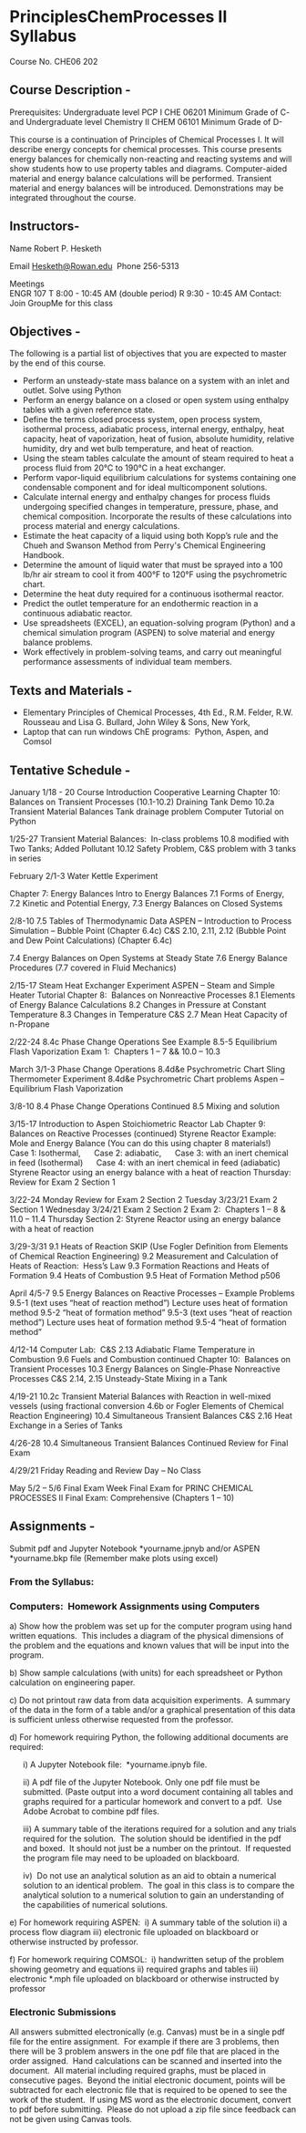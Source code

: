 # PrinciplesChemProcesses II Syllabus

Course No.	CHE06 202

## Course Description -

Prerequisites:
Undergraduate level PCP I CHE 06201 Minimum Grade of C- and Undergraduate level Chemistry II CHEM 06101 Minimum Grade of D-  

This course is a continuation of Principles of Chemical Processes I. It will describe energy concepts for chemical processes. This course presents energy balances for chemically non-reacting and reacting systems and will show students how to use property tables and diagrams. Computer-aided material and energy balance calculations will be performed. Transient material and energy balances will be introduced. Demonstrations may be integrated throughout the course.

## Instructors-
Name	Robert P. Hesketh

Email	Hesketh@Rowan.edu 
Phone	256-5313

Meetings	
ENGR 107
T 8:00 - 10:45 AM (double period)
R 9:30 - 10:45 AM
Contact:  Join GroupMe for this class

## Objectives -

The following is a partial list of objectives that you are expected to master by the end of this course. 

- Perform an unsteady-state mass balance on a system with an inlet and outlet.  Solve using Python
- Perform an energy balance on a closed or open system using enthalpy tables with a given reference state.
- Define the terms closed process system, open process system, isothermal process, adiabatic process, internal energy, enthalpy, heat capacity, heat of vaporization, heat of fusion, absolute humidity, relative humidity, dry and wet bulb temperature, and heat of reaction. 
- Using the steam tables calculate the amount of steam required to heat a process fluid from 20°C to 190°C in a heat exchanger.
- Perform vapor-liquid equilibrium calculations for systems containing one condensable component and for ideal multicomponent solutions.
- Calculate internal energy and enthalpy changes for process fluids undergoing specified changes in temperature, pressure, phase, and chemical composition. Incorporate the results of these calculations into process material and energy calculations.
- Estimate the heat capacity of a liquid using both Kopp’s rule and the Chueh and Swanson Method from Perry's Chemical Engineering Handbook.
- Determine the amount of liquid water that must be sprayed into a 100 lb/hr air stream to cool it from 400°F to 120°F using the psychrometric chart.
- Determine the heat duty required for a continuous isothermal reactor.
- Predict the outlet temperature for an endothermic reaction in a continuous adiabatic reactor.
- Use spreadsheets (EXCEL), an equation-solving program (Python) and a chemical simulation program (ASPEN) to solve material and energy balance problems.
- Work effectively in problem-solving teams, and carry out meaningful performance assessments of individual team members.

## Texts and Materials -
- Elementary Principles of Chemical Processes, 4th Ed., R.M. Felder, R.W. Rousseau and Lisa G. Bullard, John Wiley & Sons, New York,
- Laptop that can run windows ChE programs:  Python, Aspen, and Comsol

## Tentative Schedule -

January
1/18 - 20
Course Introduction
Cooperative Learning
Chapter 10:  Balances on Transient Processes (10.1-10.2)
Draining Tank Demo
10.2a Transient Material Balances
Tank drainage problem
Computer Tutorial on Python

1/25-27
Transient Material Balances:  In-class problems 10.8 modified with Two Tanks; Added Pollutant
10.12 Safety Problem, C&S problem with 3 tanks in series

February
2/1-3
Water Kettle Experiment

Chapter 7: Energy Balances
Intro to Energy Balances 7.1 Forms of Energy, 7.2 Kinetic and Potential Energy, 7.3 Energy Balances on Closed Systems

2/8-10
7.5 Tables of Thermodynamic Data
ASPEN – Introduction to Process Simulation – Bubble Point (Chapter 6.4c)
C&S 2.10, 2.11, 2.12 (Bubble Point and Dew Point Calculations) (Chapter 6.4c)

7.4 Energy Balances on Open Systems at Steady State
7.6 Energy Balance Procedures
(7.7 covered in Fluid Mechanics)

2/15-17
Steam Heat Exchanger Experiment
ASPEN – Steam and Simple Heater Tutorial
Chapter 8:  Balances on Nonreactive Processes
8.1 Elements of Energy Balance Calculations
8.2 Changes in Pressure at Constant Temperature
8.3 Changes in Temperature
C&S 2.7 Mean Heat Capacity of n-Propane

2/22-24
8.4c Phase Change Operations
See Example 8.5-5 Equilibrium Flash Vaporization
Exam 1:  Chapters 1 – 7 && 10.0 – 10.3

March
3/1-3
Phase Change Operations
8.4d&e Psychrometric Chart
Sling Thermometer Experiment
8.4d&e Psychrometric Chart problems
Aspen – Equilibrium Flash Vaporization

3/8-10
8.4 Phase Change Operations Continued
8.5 Mixing and solution

3/15-17
Introduction to Aspen Stoichiometric Reactor Lab
Chapter 9:  Balances on Reactive Processes (continued)
Styrene Reactor Example:  Mole and Energy Balance (You can do this using chapter 8 materials!)
     Case 1: Isothermal,
     Case 2: adiabatic,
     Case 3: with an inert chemical in feed (Isothermal)
     Case 4: with an inert chemical in feed (adiabatic)
Styrene Reactor using an energy balance with a heat of reaction
Thursday: Review for Exam 2 Section 1

3/22-24
Monday Review for Exam 2 Section 2
Tuesday 3/23/21 Exam 2 Section 1
Wednesday 3/24/21 Exam 2 Section 2
Exam 2:  Chapters 1 – 8 & 11.0 – 11.4
Thursday Section 2: Styrene Reactor using an energy balance with a heat of reaction

3/29-3/31
9.1 Heats of Reaction SKIP (Use Fogler Definition from Elements of Chemical Reaction Engineering)
9.2 Measurement and Calculation of Heats of Reaction:  Hess’s Law
9.3 Formation Reactions and Heats of Formation
9.4 Heats of Combustion
9.5 Heat of Formation Method p506

April
4/5-7
9.5 Energy Balances on Reactive Processes – Example Problems
9.5-1 (text uses “heat of reaction method”) Lecture uses heat of formation method
9.5-2 “heat of formation method”
9.5-3 (text uses “heat of reaction method”) Lecture uses heat of formation method
9.5-4 “heat of formation method”

4/12-14
Computer Lab:  C&S 2.13 Adiabatic Flame Temperature in Combustion
9.6 Fuels and Combustion continued
Chapter 10:  Balances on Transient Processes
10.3 Energy Balances on Single-Phase Nonreactive Processes
C&S 2.14, 2.15 Unsteady-State Mixing in a Tank

4/19-21
10.2c Transient Material Balances with Reaction in well-mixed vessels (using fractional conversion 4.6b or Fogler Elements of Chemical Reaction Engineering)
10.4 Simultaneous Transient Balances
C&S 2.16 Heat Exchange in a Series of Tanks

4/26-28
10.4 Simultaneous Transient Balances Continued
Review for Final Exam

4/29/21 Friday
Reading and Review Day – No Class

May
5/2 – 5/6 Final Exam Week
Final Exam for PRINC CHEMICAL PROCESSES II
Final Exam: Comprehensive (Chapters 1 – 10) 

## Assignments -

Submit pdf and Jupyter Notebook *yourname.jpnyb and/or ASPEN *yourname.bkp file (Remember make plots using excel)

### From the Syllabus:

### Computers:  Homework Assignments using Computers

a) Show how the problem was set up for the computer program using hand written equations.  This includes a diagram of the physical dimensions of the problem and the equations and known values that will be input into the program.

b) Show sample calculations (with units) for each spreadsheet or Python calculation on engineering paper. 

c) Do not printout raw data from data acquisition experiments.  A summary of the data in the form of a table and/or a graphical presentation of this data is sufficient unless otherwise requested from the professor.

d) For homework requiring Python, the following additional documents are required:
  <ol>
  i) A Jupyter Notebook file:  *yourname.ipnyb file. 

  ii) A pdf file of the Jupyter Notebook. Only one pdf file must be submitted. (Paste output into a word document containing all tables and graphs required for a particular homework and convert to a pdf.  Use Adobe Acrobat to combine pdf files.

  iii) A summary table of the iterations required for a solution and any trials required for the solution.  The solution should be identified in the pdf and boxed.  It should not just be a number on the printout.  If requested the program file may need to be uploaded on blackboard. 

  iv)  Do not use an analytical solution as an aid to obtain a numerical solution to an identical problem.  The goal in this class is to compare the analytical solution to a numerical solution to gain an understanding of the capabilities of numerical solutions.
  </ol>
e) For homework requiring ASPEN:  
  i) A summary table of the solution 
  ii) a process flow diagram
  iii) electronic file uploaded on blackboard or otherwise instructed by professor.

f) For homework requiring COMSOL:  i) handwritten setup of the problem showing geometry and equations ii) required graphs and tables iii) electronic *.mph file uploaded on blackboard or otherwise instructed by professor

### Electronic Submissions

All answers submitted electronically (e.g. Canvas) must be in a single pdf file for the entire assignment.  For example if there are 3 problems, then there will be 3 problem answers in the one pdf file that are placed in the order assigned.  Hand calculations can be scanned and inserted into the document.  All material including required graphs, must be placed in consecutive pages.  Beyond the initial electronic document, points will be subtracted for each electronic file that is required to be opened to see the work of the student.  If using MS word as the electronic document, convert to pdf before submitting.  Please do not upload a zip file since feedback can not be given using Canvas tools.
